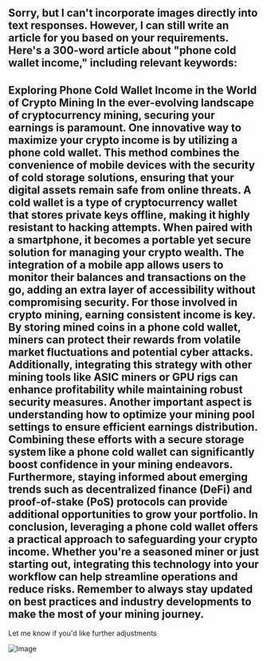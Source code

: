 Sorry, but I can't incorporate images directly into text responses. However, I can still write an article for you based on your requirements. Here's a 300-word article about "phone cold wallet income," including relevant keywords:
---
**Exploring Phone Cold Wallet Income in the World of Crypto Mining**
In the ever-evolving landscape of cryptocurrency mining, securing your earnings is paramount. One innovative way to maximize your crypto income is by utilizing a **phone cold wallet**. This method combines the convenience of mobile devices with the security of cold storage solutions, ensuring that your digital assets remain safe from online threats.
A **cold wallet** is a type of cryptocurrency wallet that stores private keys offline, making it highly resistant to hacking attempts. When paired with a smartphone, it becomes a portable yet secure solution for managing your crypto wealth. The integration of a **mobile app** allows users to monitor their balances and transactions on the go, adding an extra layer of accessibility without compromising security.
For those involved in **crypto mining**, earning consistent income is key. By storing mined coins in a phone cold wallet, miners can protect their rewards from volatile market fluctuations and potential cyber attacks. Additionally, integrating this strategy with other mining tools like **ASIC miners** or **GPU rigs** can enhance profitability while maintaining robust security measures.
Another important aspect is understanding how to optimize your **mining pool** settings to ensure efficient earnings distribution. Combining these efforts with a secure storage system like a phone cold wallet can significantly boost confidence in your mining endeavors. Furthermore, staying informed about emerging trends such as **decentralized finance (DeFi)** and **proof-of-stake (PoS)** protocols can provide additional opportunities to grow your portfolio.
In conclusion, leveraging a phone cold wallet offers a practical approach to safeguarding your crypto income. Whether you're a seasoned miner or just starting out, integrating this technology into your workflow can help streamline operations and reduce risks. Remember to always stay updated on best practices and industry developments to make the most of your mining journey.
--- 
Let me know if you'd like further adjustments


![Image](https://github.com/user-attachments/assets/d7419ec9-dc67-403f-bf28-8faea5f1f74f)